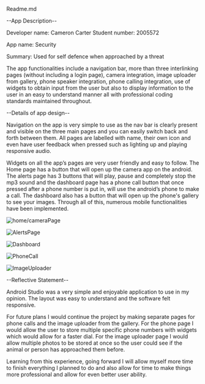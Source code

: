 Readme.md

--App Description--

Developer name: Cameron Carter
Student number: 2005572

App name: Security

Summary: Used for self defence when approached by a threat

The app functionalities include a navigation bar, more than three interlinking pages (without including a login page), camera integration, image uploader from gallery, phone speaker integration, phone calling integration, use of widgets to obtain input from the user but also to display information to the user in an easy to understand manner all with professional coding standards maintained throughout. 


--Details of app design--

Navigation on the app is very simple to use as the nav bar is clearly present and visible on the three main pages and you can easily switch back and forth between them. All pages are labelled with name, their own icon and even have user feedback when pressed such as lighting up and playing responsive audio. 

Widgets on all the app’s pages are very user friendly and easy to follow. 
The Home page has a button that will open up the camera app on the android. 
The alerts page has 3 buttons that will play, pause and completely stop the mp3 sound and the dashboard page has a phone call button that once pressed after a phone number is put in, will use the android’s phone to make a call. 
The dashboard also has a button that will open up the phone's gallery to see your images. 
Through all of this, numerous mobile functionalities have been implemented.

![home/cameraPage](image-1.png)


![AlertsPage](image.png)


![Dashboard](image-2.png)


![PhoneCall](image-3.png)


![ImageUploader](image-4.png)


--Reflective Statement--

Android Studio was a very simple and enjoyable application to use in my opinion. The layout was easy to understand and the software felt responsive.

For future plans I would continue the project by making separate pages for phone calls and the image uploader from the gallery. For the phone page I would allow the user to store multiple specific phone numbers with widgets which would allow for a faster dial. For the image uploader page I would allow multiple photos to be stored at once so the user could see if the animal or person has approached them before. 
 
Learning from this experience, going forward I will allow myself more time to finish everything I planned to do and also allow for time to make things more professional and allow for even better user ability.





